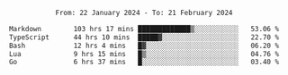 <div align="center">
<p style="text-align: center;">
<!--START_SECTION:waka-->

```txt
From: 22 January 2024 - To: 21 February 2024

Markdown        103 hrs 17 mins █████████████▒░░░░░░░░░░░   53.06 %
TypeScript      44 hrs 10 mins  █████▓░░░░░░░░░░░░░░░░░░░   22.70 %
Bash            12 hrs 4 mins   █▓░░░░░░░░░░░░░░░░░░░░░░░   06.20 %
Lua             9 hrs 15 mins   █▒░░░░░░░░░░░░░░░░░░░░░░░   04.76 %
Go              6 hrs 37 mins   █░░░░░░░░░░░░░░░░░░░░░░░░   03.40 %
```

<!--END_SECTION:waka-->
</p>
</div>
